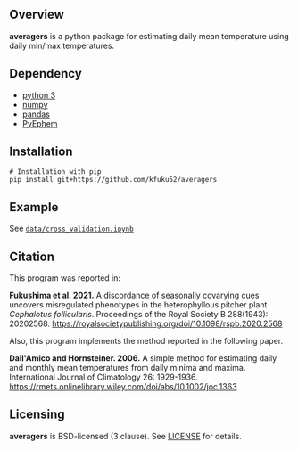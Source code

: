 ## Overview
**averagers** is a python package for estimating daily mean temperature using daily min/max temperatures.

## Dependency
* [python 3](https://www.python.org/)
* [numpy](https://github.com/numpy/numpy)
* [pandas](https://github.com/pandas-dev/pandas)
* [PyEphem](https://github.com/brandon-rhodes/pyephem)

## Installation
```
# Installation with pip
pip install git+https://github.com/kfuku52/averagers
```

## Example
See [`data/cross_validation.ipynb`](data/cross_validation.ipynb)

## Citation
This program was reported in:

**Fukushima et al. 2021.** A discordance of seasonally covarying cues uncovers misregulated phenotypes in the heterophyllous pitcher plant *Cephalotus follicularis*. Proceedings of the Royal Society B 288(1943): 20202568. https://royalsocietypublishing.org/doi/10.1098/rspb.2020.2568

Also, this program implements the method reported in the following paper.

**Dall'Amico and Hornsteiner. 2006.** A simple method for estimating daily and monthly mean temperatures from daily minima and maxima. International Journal of Climatology 26: 1929-1936. https://rmets.onlinelibrary.wiley.com/doi/abs/10.1002/joc.1363

## Licensing
**averagers** is BSD-licensed (3 clause). See [LICENSE](LICENSE) for details.
